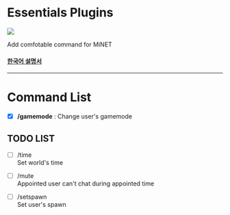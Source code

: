 Essentials Plugins
========
<img src="http://i.imgur.com/fHQg8ZP.jpg" />

Add comfotable command for MiNET

#### [한국어 설명서](https://github.com/PIEA/Essentials/blob/master/README_kor.md#essentials)


----------

Command List
======
- [x] __/gamemode__ : Change user's gamemode

TODO LIST
--
- [ ] /time
<br>Set world's time

- [ ] /mute
<br>Appointed user can't chat during appointed time

- [ ] /setspawn
<br>Set user's spawn
